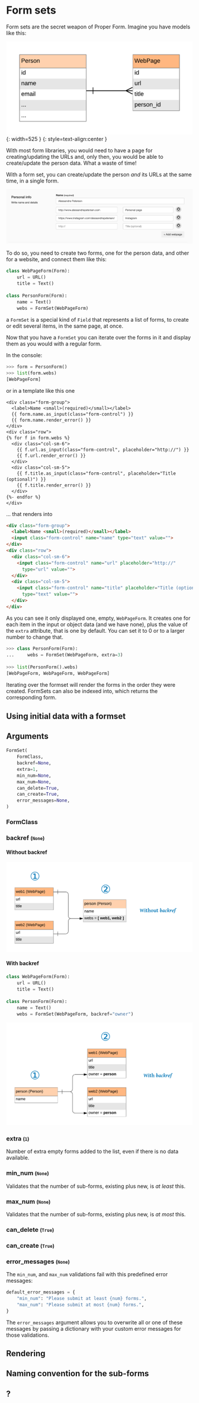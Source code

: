 
# Form sets

Form sets are the secret weapon of Proper Form. Imagine you have models like this:

![Person has many websites](img/form-set-model.png){: width=525 }
{: style=text-align:center }

With most form libraries, you would need to have a page for creating/updating the URLs and, only then, you would be able to create/update the person data. What a waste of time!

With a form set, you can create/update the person *and* its URLs at the same time, in a single form.

[![Form set form](img/form-set-form.png)](img/form-set-form.png)

To do so, you need to create two forms, one for the person data, and other for a website, and connect them like this:

```python
class WebPageForm(Form):
    url = URL()
    title = Text()

class PersonForm(Form):
    name = Text()
    webs = FormSet(WebPageForm)
```

a `FormSet` is a special kind of `Field` that represents a list of forms, to create or edit several items, in the same page, at once.

Now that you have a `FormSet` you can iterate over the forms in it and display them as you would with a regular form.

In the console:

```python
>>> form = PersonForm()
>>> list(form.webs)
[WebPageForm]
```

or in a template like this one

```html+jinja
<div class="form-group">
  <label>Name <small>(required)</small></label>
  {{ form.name.as_input(class="form-control") }}
  {{ form.name.render_error() }}
</div>
<div class="row">
{% for f in form.webs %}
  <div class="col-sm-6">
    {{ f.url.as_input(class="form-control", placeholder="http://") }}
    {{ f.url.render_error() }}
  </div>
  <div class="col-sm-5">
    {{ f.title.as_input(class="form-control", placeholder="Title (optional)") }}
    {{ f.title.render_error() }}
  </div>
{%- endfor %}
</div>
```
... that renders into

```html
<div class="form-group">
  <label>Name <small>(required)</small></label>
  <input class="form-control" name="name" type="text" value="">
</div>
<div class="row">
  <div class="col-sm-6">
  	<input class="form-control" name="url" placeholder="http://"
      type="url" value="">
  </div>
  <div class="col-sm-5">
  	<input class="form-control" name="title" placeholder="Title (optional)"
      type="text" value="">
  </div>
</div>
```

As you can see it only displayed one, empty, `WebPageForm`. It creates one for each item in the input or object data (and we have none), plus the value of the `extra` attribute, that is one by default. You can set it to 0 or to a larger number to change that.

```python
>>> class PersonForm(Form):
...     webs = FormSet(WebPageForm, extra=3)

>>> list(PersonForm().webs)
[WebPageForm, WebPageForm, WebPageForm]
```

Iterating over the formset will render the forms in the order they were created. FormSets can also be indexed into, which returns the corresponding form.


## Using initial data with a formset







## Arguments

```python
FormSet(
    FormClass,
    backref=None,
    extra=1,
    min_num=None,
    max_num=None,
    can_delete=True,
    can_create=True,
    error_messages=None,
)
```

### FormClass

### backref <small>(`None`)</small>

#### Without backref


![Without backref](img/without-backref.png)


#### With backref

```python
class WebPageForm(Form):
	url = URL()
	title = Text()

class PersonForm(Form):
	name = Text()
	webs = FormSet(WebPageForm, backref="owner")
```

![With backref](img/with-backref.png)


### extra <small>(`1`)</small>

Number of extra empty forms added to the list, even if there is no data available.


### min_num <small>(`None`)</small>

Validates that the number of sub-forms, existing plus new, is *at least* this.


### max_num <small>(`None`)</small>

Validates that the number of sub-forms, existing plus new, is *at most* this.


### can_delete <small>(`True`)</small>



### can_create <small>(`True`)</small>



### error_messages <small>(`None`)</small>

The `min_num`, and `max_num` validations fail with this predefined error messages:

```python
default_error_messages = {
    "min_num": "Please submit at least {num} forms.",
    "max_num": "Please submit at most {num} forms.",
}
```

The `error_messages` argument allows you to overwrite all or one of these messages by passing a dictionary with your custom error messages for those validations.


## Rendering

## Naming convention for the sub-forms

## ?

